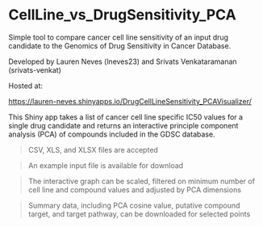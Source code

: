 # CellLine_vs_DrugSensitivity_PCA

Simple tool to compare cancer cell line sensitivity of an input drug candidate to the Genomics of Drug Sensitivity in Cancer Database.

Developed by Lauren Neves (lneves23) and Srivats Venkataramanan (srivats-venkat)

Hosted at:

https://lauren-neves.shinyapps.io/DrugCellLineSensitivity_PCAVisualizer/

This Shiny app takes a list of cancer cell line specific IC50 values for a single drug candidate and returns an interactive principle component analysis (PCA) of compounds included in the GDSC database.

>CSV, XLS, and XLSX files are accepted

>An example input file is available for download

>The interactive graph can be scaled, filtered on minimum number of cell line and compound values and adjusted by PCA dimensions

>Summary data, including PCA cosine value, putative compound target, and target pathway, can be downloaded for selected points
